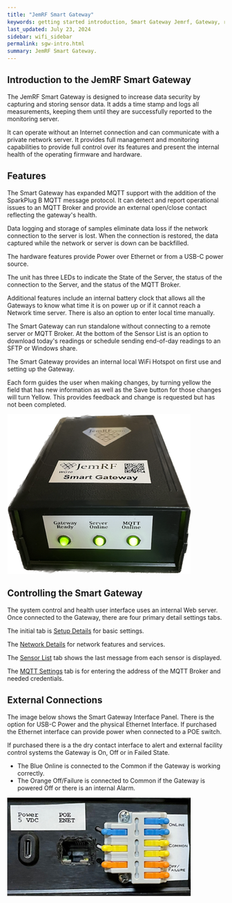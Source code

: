 ```yaml
---
title: "JemRF Smart Gateway"
keywords: getting started introduction, Smart Gateway Jemrf, Gateway, rf Sensor
last_updated: July 23, 2024
sidebar: wifi_sidebar
permalink: sgw-intro.html
summary: JemRF Smart Gateway.
---
```


## Introduction to the JemRF Smart Gateway

The JemRF Smart Gateway is designed to increase data security by capturing and storing sensor data. It adds a time stamp and logs all measurements, keeping them until they are successfully reported to the monitoring server.

It can operate without an Internet connection and can communicate with a private network server. It provides full management and monitoring capabilities to provide full control over its features and present the internal health of the operating firmware and hardware.

## Features
The Smart Gateway has expanded MQTT support with the addition of the SparkPlug B MQTT message protocol. It can detect and report operational issues to an MQTT Broker and provide an external open/close contact reflecting the gateway's health.

Data logging and storage of samples eliminate data loss if the network connection to the server is lost. When the connection is restored, the data captured while the network or server is down can be backfilled.

The hardware features provide Power over Ethernet or from a USB-C power source.

The unit has three LEDs to indicate the State of the Server, the status of the connection to the Server, and the status of the MQTT Broker.

Additional features include an internal battery clock that allows all the Gateways to know what time it is on power up or if it cannot reach a Network time server. There is also an option to enter local time manually.

The Smart Gateway can run standalone without connecting to a remote server or MQTT Broker. At the bottom of the Sensor List is an option to download today's readings or schedule sending end-of-day readings to an SFTP or Windows share.

The Smart Gateway provides an internal local WiFi Hotspot on first use and setting up the Gateway.

Each form guides the user when making changes, by turning yellow the field that has new information as well as the Save button for those changes will turn Yellow. This provides feedback and change is requested but has not been completed.

<img src="images/sgw-frontview.png" width="425"/>

## Controlling the Smart Gateway
The system control and health user interface uses an internal Web server. Once connected to the Gateway, there are four primary detail settings tabs.

The initial tab is [Setup Details](/sgw-setup.html) for basic settings.

The [Network Details](/sgw-network.html)  for network features and services.

The [Sensor List](/sgw-sensorlist.html)  tab shows the last message from each sensor is displayed.

The [MQTT Settings](/sgw-mqtt.html)  tab is for entering the address of the MQTT Broker and needed credentials.

## External Connections
The image below shows the Smart Gateway Interface Panel.
There is the option for USB-C Power and the physical Ethernet Interface.
If purchased the Ethernet interface can provide power when connected to a POE switch.

If purchased there is a the dry contact interface to alert and external facility control systems the Gateway is On, Off or in Failed State.
- The Blue Online is connected to the Common if the Gateway is working correctly.
- The Orange Off/Failure is connected to Common if the Gateway is powered Off or there is an internal Alarm.

<img src="images/sgw-interface.png" width="425"/>


